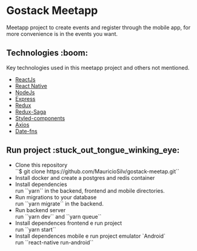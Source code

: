 # Gostack Meetapp
<p>Meetapp project to create events and register through the mobile app, for more convenience is in the events you want.</p>

<h2>Technologies :boom:</h2>
<p>Key technologies used in this meetapp project and others not mentioned.</p>
<ul>
  <li>
      <a href="https://pt-br.reactjs.org/">ReactJs</a>
  </li>
  <li>
      <a href="https://facebook.github.io/react-native/">React Native</a>
  </li>
  <li>
      <a href="https://nodejs.org/en/">NodeJs</a>
  </li>
  <li>
      <a href="https://expressjs.com/pt-br/">Express</a>
  </li>
  <li>
      <a href="https://redux.js.org/">Redux</a>
  </li>
  <li>
      <a href="https://redux-saga.js.org/">Redux-Saga</a>
  </li>
  <li>
      <a href="https://www.styled-components.com/">Styled-components</a>
  </li>
  <li>
      <a href="https://github.com/axios/axios">Axios</a>
  </li>
  <li>
      <a href="https://date-fns.org/">Date-fns</a>
  </li>
</ul>

<h2>Run project :stuck_out_tongue_winking_eye:</h2>
  <ul>
    <li>
      Clone this repository
      <div>
        ``$ git clone https://github.com/MauricioSilv/gostack-meetap.git``
      </div>
    </li>
    <li>
      Install docker and create a postgres and redis container
    </li>
    <li>
      Install dependencies
      <div>
        run ``yarn`` 
        in the backend, frontend and mobile directories.
      </div>
    </li>
    <li>
      Run migrations to your database
      <div>
        run ``yarn migrate`` 
        in the backend.
      </div>
    </li>
    <li>
      Run backend server
      <div>
        run ``yarn dev`` and 
        ``yarn queue``
      </div>
    </li>
    <li>
      Install dependences frontend e run project
      <div>
        run ``yarn start``
      </div>
    </li>
     <li>
      Install dependences mobile e run project emulator `Android`
      <div>
        run ``react-native run-android``
      </div>
    </li>
  </ul>